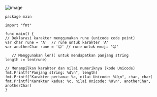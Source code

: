 ![image](https://github.com/user-attachments/assets/fbb13920-0d33-4489-b749-9810c71227f5)

    package main

    import "fmt"

    func main() {
    // Deklarasi karakter menggunakan rune (unicode code point)
    var char rune = 'A'  // rune untuk karakter 'A'
    var anotherChar rune = '😊' // rune untuk emoji '😊'
   
       // Menggunakan len() untuk mendapatkan panjang string
    length := len(rune)

    // Menampilkan karakter dan nilai numeriknya (kode Unicode)
    fmt.Printf("Panjang string: %d\n", length)
    fmt.Printf("Karakter pertama: %c, nilai Unicode: %U\n", char, char)
    fmt.Printf("Karakter kedua: %c, nilai Unicode: %U\n", anotherChar, anotherChar)
    }

